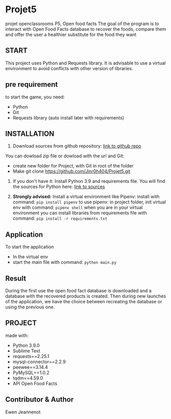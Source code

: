 # Projet5
projet openclassrooms P5, Open food facts
The goal of the program is to interact with Open Food Facts database to recover the foods,
compare them and offer the user a healthier substitute for the food they want


## START
This project uses Python and Requests library. It is advisable to use
a virtual environment to avoid conflicts with other version of libraries.


## pre requirement
to start the game, you need:
* Python
* Git
* Requests library (auto install later with requirements)


## INSTALLATION

1. Download sources from github repository:
[link to github repo](https://github.com/Jinr0h404/Projet5.git)

You can dowload zip file or dowload with the url and Git:
- create new folder for Project, with Git in root of the folder
- Make git clone https://github.com/Jinr0h404/Projet5.git

1. If you don't have it: Install Python 3.9 and requirements file.
You will find the sources for Python here:
[link to sources](https://www.python.org/downloads/)

1. **Strongly advised:**
Install a virtual environment like Pipenv:
install with command: `pip install pipenv`
to use pipenv: 
in project folder, init virtual env with command: `pipenv shell`
when you are in your virtual environment you can install libraries from requirements
file with command: `pip install -r requirements.txt`


## Application

To start the application
* In the virtual env
* start the main file with command: `python main.py`

## Result

During the first use the open food fact database is downloaded and a database with the
recovered products is created.
Then during new launches of the application, we have the choice between recreating the 
database or using the previous one.


## PROJECT

made with:
* Python 3.9.0
* Sublime Text
* requests==2.25.1
* mysql-connector==2.2.9
* peewee==3.14.4
* PyMySQL==1.0.2
* tqdm==4.59.0
* API Open Food Facts

## Contributor & Author

Ewen Jeannenot